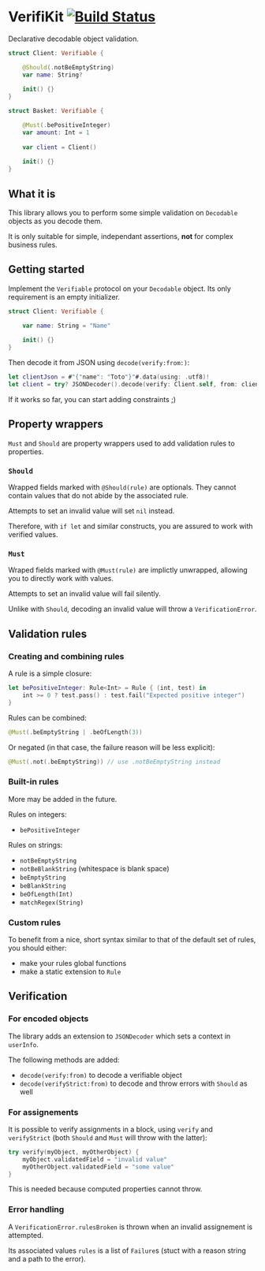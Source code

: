 # VerifiKit [![Build Status](https://travis-ci.org/xou816/VerifiKit.svg?branch=master)](https://travis-ci.org/xou816/VerifiKit)

Declarative decodable object validation.

```swift
struct Client: Verifiable {

    @Should(.notBeEmptyString)
    var name: String?
    
    init() {}
}

struct Basket: Verifiable {

    @Must(.bePositiveInteger)
    var amount: Int = 1
    
    var client = Client()
    
    init() {}
}
```

## What it is

This library allows you to perform some simple validation on `Decodable` objects as you decode them.

It is only suitable for simple, independant assertions, **not** for complex business rules.


## Getting started

Implement the `Verifiable` protocol on your `Decodable` object. Its only requirement is an empty initializer.

```swift
struct Client: Verifiable {

    var name: String = "Name"
    
    init() {}
}
```

Then decode it from JSON using `decode(verify:from:)`:

```swift
let clientJson = #"{"name": "Toto"}"#.data(using: .utf8)!
let client = try? JSONDecoder().decode(verify: Client.self, from: clientJson)
```

If it works so far, you can start adding constraints ;)

## Property wrappers

`Must` and `Should` are property wrappers used to add validation rules to properties.

### `Should`

Wrapped fields marked with `@Should(rule)` are optionals. They cannot contain values that do not abide by the associated rule. 

Attempts to set an invalid value will set `nil` instead.

Therefore, with `if let` and similar constructs, you are assured to work with verified values.

### `Must`

Wraped fields marked with `@Must(rule)` are implictly unwrapped, allowing you to directly work with values.

Attempts to set an invalid value will fail silently.

Unlike with `Should`, decoding an invalid value will throw a `VerificationError`. 

## Validation rules

### Creating and combining rules

A rule is a simple closure:

```swift
let bePositiveInteger: Rule<Int> = Rule { (int, test) in
    int >= 0 ? test.pass() : test.fail("Expected positive integer")
}
```

Rules can be combined:

```swift
@Must(.beEmptyString | .beOfLength(3))
```

Or negated (in that case, the failure reason will be less explicit):

```swift
@Must(.not(.beEmptyString)) // use .notBeEmptyString instead
```

### Built-in rules

More may be added in the future.

Rules on integers:
- `bePositiveInteger`

Rules on strings:
- `notBeEmptyString`
- `notBeBlankString` (whitespace is blank space)
- `beEmptyString`
- `beBlankString`
- `beOfLength(Int)`
- `matchRegex(String)`

### Custom rules

To benefit from a nice, short syntax similar to that of the default set of rules, you should either:
- make your rules global functions
- make a static extension to `Rule`

## Verification

### For encoded objects

The library adds an extension to `JSONDecoder` which sets a context in `userInfo`.

The following methods are added:
* `decode(verify:from)` to decode a verifiable object
* `decode(verifyStrict:from)` to decode and throw errors with `Should` as well

### For assignements

It is possible to verify assignments in a block, using `verify` and `verifyStrict` (both `Should` and `Must` will throw with the latter):

```swift
try verify(myObject, myOtherObject) {
    myObject.validatedField = "invalid value"
    myOtherObject.validatedField = "some value"
}
```

This is needed because computed properties cannot throw.

### Error handling

A `VerificationError.rulesBroken` is thrown when an invalid assignement is attempted.

Its associated values `rules` is a list of `Failure`s (stuct with a reason string and a path to the error).